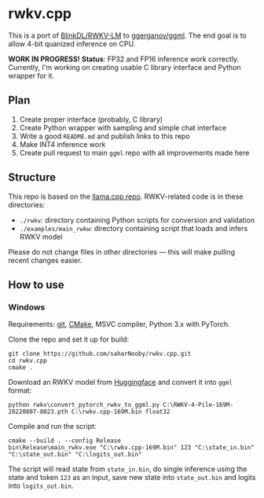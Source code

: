 # rwkv.cpp

This is a port of [BlinkDL/RWKV-LM](https://github.com/BlinkDL/RWKV-LM) to [ggerganov/ggml](https://github.com/ggerganov/ggml). The end goal is to allow 4-bit quanized inference on CPU.

**WORK IN PROGRESS!** **Status**: FP32 and FP16 inference work correctly. Currently, I'm working on creating usable C library interface and Python wrapper for it.

## Plan

1. Create proper interface (probably, C library)
2. Create Python wrapper with sampling and simple chat interface
3. Write a good `README.md` and publish links to this repo
4. Make INT4 inference work
5. Create pull request to main `ggml` repo with all improvements made here

## Structure

This repo is based on the [llama.cpp repo](https://github.com/ggerganov/llama.cpp). RWKV-related code is in these directories:

- `./rwkv`: directory containing Python scripts for conversion and validation
- `./examples/main_rwkw`: directory containing script that loads and infers RWKV model

Please do not change files in other directories — this will make pulling recent changes easier.

## How to use

### Windows

Requirements: [git](https://gitforwindows.org/), [CMake](https://cmake.org/download/), MSVC compiler, Python 3.x with PyTorch.

Clone the repo and set it up for build:

```commandline
git clone https://github.com/saharNooby/rwkv.cpp.git
cd rwkv.cpp
cmake .
```

Download an RWKV model from [Huggingface](https://huggingface.co/BlinkDL) and convert it into `ggml` format:

```commandline
python rwkv\convert_pytorch_rwkv_to_ggml.py C:\RWKV-4-Pile-169M-20220807-8023.pth C:\rwkv.cpp-169M.bin float32
```

Compile and run the script:

```commandline
cmake --build . --config Release
bin\Release\main_rwkv.exe "C:\rwkv.cpp-169M.bin" 123 "C:\state_in.bin" "C:\state_out.bin" "C:\logits_out.bin"
```

The script will read state from `state_in.bin`, do single inference using the state and token `123` as an input, save new state into `state_out.bin` and logits into `logits_out.bin`.
